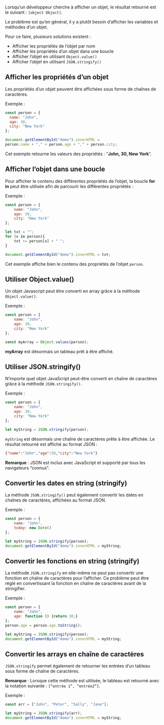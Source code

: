 Lorsqu’un développeur cherche à afficher un objet, le résultat retourné est le suivant : ```[object Object]```.

Le problème est qu’en général, il y a plutôt besoin d’afficher les variables et méthodes d’un objet. 

Pour ce faire, plusieurs solutions existent :

- Afficher les propriétés de l’objet par nom
- Afficher les propriétés d’un objet dans une boucle
- Afficher l’objet en utilisant ```Object.value()```
- Afficher l’objet en utilisant ```JSON.stringify()```

## Afficher les propriétés d’un objet

Les propriétés d’un objet peuvent être affichées sous forme de chaînes de caractères.

Exemple :

```js
const person = {
  name: "John",
  age: 30,
  city: "New York"
};

document.getElementById("demo").innerHTML =
person.name + "," + person.age + "," + person.city;
```

Cet exemple retourne les valeurs des propriétés : “**John, 30, New York**”.

## Afficher l’objet dans une boucle

Pour afficher le contenu des différentes propriétés de l’objet, la boucle **for in** peut être utilisée afin de parcourir les différentes propriétés :

Exemple :

```js
const person = {
    name: "John",
    age: 30,
    city: "New York"
};

let txt = "";
for (x in person){
    txt += person[x] + " ";
}

document.getElementById("demo").innerHTML = txt;
```

Cet exemple affiche bien le contenu des propriétés de l’objet ```person```.

## Utiliser Object.value()

Un objet Javascript peut être converti en array grâce à la méthode ```Object.value()```.

Exemple :

```js
const person = {
    name: "John",
    age: 30,
    city: "New York"
};

const myArray = Object.values(person);
```

**myArray** est désormais un tableau prêt à être affiché.

## Utiliser JSON.stringify()

N’importe quel objet JavaScript peut-être converti en chaîne de caractères grâce à la méthode ```JSON.stringify()```.

Exemple :

```js
const person = {
    name: "John",
    age: 30,
    city: "New York"
};

let myString = JSON.stringify(person);
```

```myString``` est désormais une chaîne de caractères prête à être affichée. Le résultat retourné est affiché au format JSON : 

```json
{"name":"John","age":50,"city":"New York"}
```

__Remarque__ : JSON est inclus avec JavaScript et supporté par tous les navigateurs “connus”.

## Convertir les dates en string (stringify)

La méthode ```JSON.stringify()``` peut également convertir les dates en chaînes de caractères, affichées au format JSON.

Exemple :

```js
const person = {
    name: "John",
    today: new Date()
};

let myString = JSON.stringify(person);
document.getElementById("demo").innerHTML = myString;
```

## Convertir les fonctions en string (stringify)

La méthode ```JSON.stringify``` en elle-même ne peut pas convertir une fonction en chaîne de caractères pour l’afficher. Ce problème peut être réglé en convertissant la fonction en chaîne de caractères avant de la stringifier. 

Exemple :

```js
const person = {
    name: "John",
    age: function () {return 30;}
};
person.age = person.age.toString();

let myString = JSON.stringify(person);
document.getElementById("demo").innerHTML = myString;
```

## Convertir les arrays en chaîne de caractères

```JSON.stringify``` permet également de retourner les entrées d’un tableau sous forme de chaîne de caractères. 

__Remarque__ : Lorsque cette méthode est utilisée, le tableau est retourné avec la notation suivante : ```[“entrée 1”, “entrée2”]```.

Exemple :

```js
const arr = ["John", "Peter", "Sally", "Jane"];

let myString = JSON.stringify(arr);
document.getElementById("demo").innerHTML = myString;
```